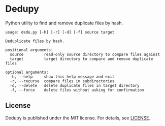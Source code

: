 Dedupy
======

Python utility to find and remove duplicate files by hash.

```
usage: dedu.py [-h] [-r] [-d] [-f] source target

Deduplicate files by hash.

positional arguments:
  source         read-only source directory to compare files against
  target         target directory to compare and remove duplicate files

optional arguments:
  -h, --help     show this help message and exit
  -r, --recurse  compare files in subdirectories
  -d, --delete   delete duplicate files in target directory
  -f, --force    delete files without asking for confirmation
```

License
-------
Dedupy is published under the MIT license. For details, see [LICENSE](LICENSE).
